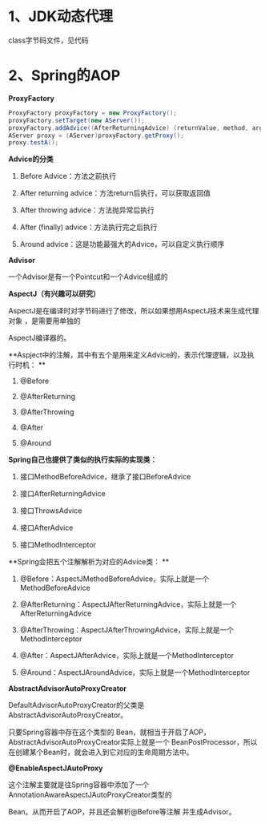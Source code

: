 # 1、JDK动态代理

class字节码文件，见代码

# 2、Spring的AOP

**ProxyFactory** 

```java
ProxyFactory proxyFactory = new ProxyFactory();
proxyFactory.setTarget(new AServer());
proxyFactory.addAdvice((AfterReturningAdvice) (returnValue, method, args1, target) -> System.out.println(method.getName()+"_返回后"));
AServer proxy = (AServer)proxyFactory.getProxy();
proxy.testA();
```

**Advice的分类** 

1. Before Advice：方法之前执行 

2. After returning advice：方法return后执行，可以获取返回值 

3. After throwing advice：方法抛异常后执行 

4. After (finally) advice：方法执行完之后执行

5. Around advice：这是功能最强大的Advice，可以自定义执行顺序 

**Advisor**

一个Advisor是有一个Pointcut和一个Advice组成的

**AspectJ（有兴趣可以研究）**

AspectJ是在编译时对字节码进行了修改，所以如果想用AspectJ技术来生成代理对象 ，是需要用单独的 

AspectJ编译器的。

**Aspject中的注解，其中有五个是用来定义Advice的，表示代理逻辑，以及执行时机： **

1. @Before 

2. @AfterReturning 

3. @AfterThrowing 

4. @After 

5. @Around 

**Spring自己也提供了类似的执行实际的实现类：** 

1. 接口MethodBeforeAdvice，继承了接口BeforeAdvice 

2. 接口AfterReturningAdvice
3. 接口ThrowsAdvice 

4. 接口AfterAdvice 

5. 接口MethodInterceptor

**Spring会把五个注解解析为对应的Advice类： **

1. @Before：AspectJMethodBeforeAdvice，实际上就是一个MethodBeforeAdvice 

2. @AfterReturning：AspectJAfterReturningAdvice，实际上就是一个AfterReturningAdvice 

3. @AfterThrowing：AspectJAfterThrowingAdvice，实际上就是一个MethodInterceptor 

4. @After：AspectJAfterAdvice，实际上就是一个MethodInterceptor 

5. @Around：AspectJAroundAdvice，实际上就是一个MethodInterceptor 

**AbstractAdvisorAutoProxyCreator** 

DefaultAdvisorAutoProxyCreator的父类是AbstractAdvisorAutoProxyCreator。 

只要Spring容器中存在这个类型的 Bean，就相当于开启了AOP，AbstractAdvisorAutoProxyCreator实际上就是一个 BeanPostProcessor，所以在创建某个Bean时，就会进入到它对应的生命周期方法中。

**@EnableAspectJAutoProxy**

这个注解主要就是往Spring容器中添加了一个AnnotationAwareAspectJAutoProxyCreator类型的 

Bean。从而开启了AOP，并且还会解析@Before等注解 并生成Advisor。